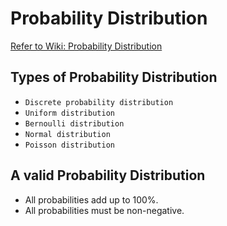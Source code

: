 # Probability Distribution

[Refer to Wiki: Probability Distribution](https://en.wikipedia.org/wiki/Probability_distribution)

## Types of Probability Distribution
- `Discrete probability distribution`
- `Uniform distribution`
- `Bernoulli distribution`
- `Normal distribution`
- `Poisson distribution`

## A valid Probability Distribution
- All probabilities add up to 100%.
- All probabilities must be non-negative.
